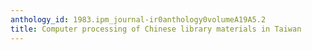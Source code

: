 ```yaml
---
anthology_id: 1983.ipm_journal-ir0anthology0volumeA19A5.2
title: Computer processing of Chinese library materials in Taiwan
---
```

